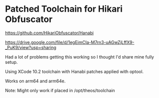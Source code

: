 # Patched Toolchain for Hikari Obfuscator

https://github.com/HikariObfuscator/Hanabi

https://drive.google.com/file/d/1egEimCIa-M7rn3-uAGwZjLffX9-_PuK9/view?usp=sharing


Had a lot of problems getting this working so I thought I'd share mine fully setup.

Using XCode 10.2 toolchain with Hanabi patches applied with optool.

Works on arm64 and arm64e.

Note: Might only work if placed in /opt/theos/toolchain
